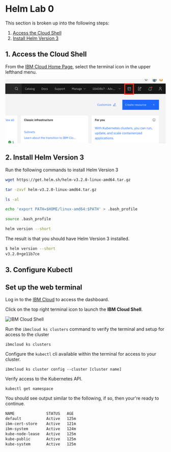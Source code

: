 # Helm Lab 0

This section is broken up into the following steps:

1. [Access the Cloud Shell](#1-access-the-cloud-shell)
1. [Install Helm Version 3](#2-install-helm-version-3)

## 1. Access the Cloud Shell

From the [IBM Cloud Home Page](https://cloud.ibm.com), select the terminal icon in the upper lefthand menu.

![Terminal Button](../images/access-cloud-shell.png)


## 2. Install Helm Version 3

Run the following commands to install Helm Version 3

```sh
wget https://get.helm.sh/helm-v3.2.0-linux-amd64.tar.gz
```

```sh
tar -zxvf helm-v3.2.0-linux-amd64.tar.gz
```

```sh
ls -al
```

```sh
echo 'export PATH=$HOME/linux-amd64:$PATH' > .bash_profile
```

```sh
source .bash_profile
```

```sh
helm version --short
```

The result is that you should have Helm Version 3 installed.
```sh
$ helm version --short
v3.2.0+ge11b7ce
```

## 3. Configure Kubectl

## Set up the web terminal

Log in to the [IBM Cloud](https://cloud.ibm.com) to access the dashboard.

Click on the top right terminal icon to launch the **IBM Cloud Shell**.

![IBM Cloud Shell](../.gitbook/assets/cloud-shell.png)

Run the `ibmcloud ks clusters` command to verify the terminal and setup for access to the cluster

```text
ibmcloud ks clusters
```

Configure the `kubectl` cli available within the terminal for access to your cluster.

```text
ibmcloud ks cluster config --cluster [cluster name]
```

Verify access to the Kubernetes API.

```text
kubectl get namespace
```

You should see output similar to the following, if so, then your're ready to continue.

```text
NAME              STATUS   AGE
default           Active   125m
ibm-cert-store    Active   121m
ibm-system        Active   124m
kube-node-lease   Active   125m
kube-public       Active   125m
kube-system       Active   125m
```
